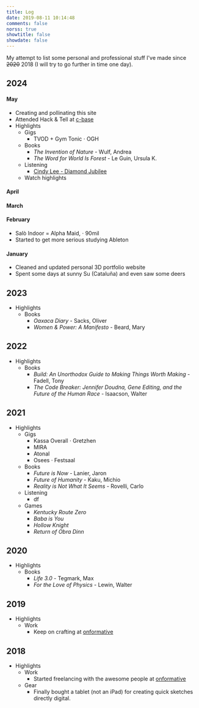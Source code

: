 ```yaml
---
title: Log
date: 2019-08-11 10:14:48
comments: false
norss: true
showtitle: false
showdate: false
---
```


My attempt to list some personal and professional stuff I've made since ~~2020~~ 2018 (I will try to go further in time one day).

## 2024

#### May

- Creating and pollinating this site  
- Attended Hack & Tell at [c-base](https://c-base.org/)  
- Highlights  
   - Gigs
      - TVOD + Gym Tonic ⋅ OGH
   - Books
      - *The Invention of Nature* - Wulf, Andrea
      - *The Word for World Is Forest* - Le Guin, Ursula K.
   - Listening
      - [Cindy Lee - Diamond Jubilee](https://www.youtube.com/watch?v=_LJi5na897Y)
   - Watch highlights

#### April

#### March

#### February

- Salò Indoor = Alpha Maid, ⋅ 90mil  
- Started to get more serious studying Ableton

#### January

- Cleaned and updated personal 3D portfolio website
- Spent some days at sunny Su (Cataluña) and even saw some deers

## 2023

- Highlights  
   - Books
      - *Oaxaca Diary* - Sacks, Oliver
      - *Women & Power: A Manifesto* - Beard, Mary

## 2022

- Highlights  
   - Books
      - *Build: An Unorthodox Guide to Making Things Worth Making* - Fadell, Tony
      - *The Code Breaker: Jennifer Doudna, Gene Editing, and the Future of the Human Race* - Isaacson, Walter

## 2021

- Highlights  
   - Gigs
      - Kassa Overall ⋅ Gretzhen
      - MIRA
      - Atonal
      - Osees ⋅ Festsaal
   - Books
      - *Future is Now* - Lanier, Jaron
      - *Future of Humanity* - Kaku, Michio
      - *Reality is Not What It Seems* - Rovelli, Carlo
   - Listening
      - df
   - Games
      - *Kentucky Route Zero*
      - *Baba is You*
      - *Hollow Knight*
      - *Return of Obra Dinn*

## 2020

- Highlights  
   - Books
      - *Life 3.0* - Tegmark, Max
      - *For the Love of Physics* - Lewin, Walter

## 2019

- Highlights  
   - Work
      - Keep on crafting at [onformative](https://onformative.com/)

## 2018

- Highlights  
   - Work
      - Started freelancing with the awesome people at [onformative](https://onformative.com/)
   - Gear
      - Finally bought a tablet (not an iPad) for creating quick sketches directly digital.
